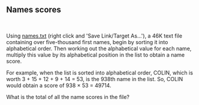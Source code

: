 ## Names scores
<br>
<p>Using <a href="project/resources/p022_names.txt">names.txt</a> (right click and 'Save Link/Target As...'), a 46K text file containing over five-thousand first names, begin by sorting it into alphabetical order. Then working out the alphabetical value for each name, multiply this value by its alphabetical position in the list to obtain a name score.</p>
<p>For example, when the list is sorted into alphabetical order, COLIN, which is worth 3 + 15 + 12 + 9 + 14 = 53, is the 938th name in the list. So, COLIN would obtain a score of 938 × 53 = 49714.</p>
<p>What is the total of all the name scores in the file?</p>

